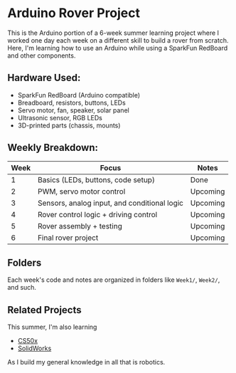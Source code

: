 # Arduino Rover Project

This is the Arduino portion of a 6-week summer learning project where I worked one day each week on a different skill to build a rover from scratch. Here, I'm learning how to use an Arduino while using a SparkFun RedBoard and other components.

## Hardware Used:
- SparkFun RedBoard (Arduino compatible)
- Breadboard, resistors, buttons, LEDs
- Servo motor, fan, speaker, solar panel
- Ultrasonic sensor, RGB LEDs
- 3D-printed parts (chassis, mounts)

## Weekly Breakdown:

| Week | Focus | Notes |
|------|-------|-------|
| 1 | Basics (LEDs, buttons, code setup) | Done |
| 2 | PWM, servo motor control | Upcoming |
| 3 | Sensors, analog input, and conditional logic | Upcoming |
| 4 | Rover control logic + driving control | Upcoming |
| 5 | Rover assembly + testing | Upcoming |
| 6 | Final rover project | Upcoming |

## Folders
Each week's code and notes are organized in folders like `Week1/`, `Week2/`, and such.

## Related Projects
This summer, I'm also learning 
- [CS50x](https://github.com/joeymakerslab/cs50x-journey)
- [SolidWorks](https://github.com/joeymakerslab/solidworks-summer25)

As I build my general knowledge in all that is robotics.
